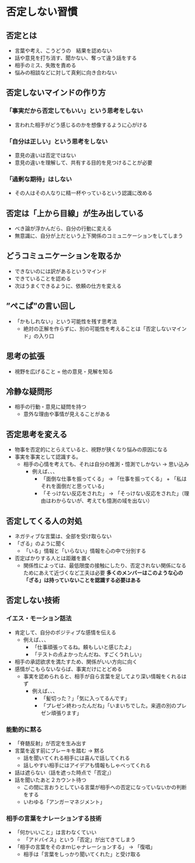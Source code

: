 # 否定しない習慣

## 否定とは
- 言葉や考え、こうどうの　結果を認めない
- 話や意見を打ち消す、聞かない、奪って違う話をする
- 相手のミス、失敗を責める
- 悩みの相談などに対して真剣に向き合わない

## 否定しないマインドの作り方
### 「事実だから否定してもいい」という思考をしない
- 言われた相手がどう感じるのかを想像するように心がける
### 「自分は正しい」という思考をしない
- 意見の違いは否定ではない
- 意見の違いを理解して、共有する目的を見つけることが必要
### 「過剰な期待」はしない
- その人はその人なりに精一杯やっているという認識に改める

## 否定は「上から目線」が生み出している
- べき論が浮かんだら、自分の行動に変える
- 無意識に、自分が上だという上下関係のコミュニケーションをしてしまう

## どうコミュニケーションを取るか
- できないのには訳があるというマインド
- できていることを認める
- 次はうまくできるように、依頼の仕方を変える

## ”ぺこぱ”の言い回し
- 「かもしれない」という可能性を残す思考法
  - 絶対の正解を作らずに、別の可能性を考えることは「否定しないマインド」の入り口

## 思考の拡張
- 視野を広げること = 他の意見・見解を知る

## 冷静な疑問形
- 相手の行動・意見に疑問を持つ
  - 意外な理由や事情が見えることがある

## 否定思考を変える
- 物事を否定的にとらえていると、視野が狭くなり悩みの原因になる
- 事実を事実として認識する。
  - 相手の心情を考えても、それは自分の推測・憶測でしかない -> 思い込み
    - 例えば、、、
      - 「面倒な仕事を振ってくる」 -> 「仕事を振ってくる」 + 「私はそれを面倒だと思っている」
      - 「そっけない反応をされた」 -> 「そっけない反応をされた」（理由はわからないが、考えても憶測の域を出ない）

## 否定してくる人の対処
- ネガティブな言葉は、全部を受け取らない
- 「ざる」のように聞く
  - 「いる」情報と「いらない」情報を心の中で分別する
- 否定ばかりする人とは距離を置く
  - 関係性によっては、最低限度の接触にしたり、否定されない関係になるためにあえて近づくなど工夫は必要
__多くのメンバーはこのような心の「ざる」は持っていないことを認識する必要はある__

## 否定しない技術
### イエス・モーション話法
- 肯定して、自分のポジティブな感情を伝える
  - 例えば、、、
    - 「仕事頑張ってるね。頼もしいと感じたよ」
    - 「テストの点よかったんだね、すごくうれしい」
- 相手の承認欲求を満たすため、関係がいい方向に向く
- 感情がこもらないならば、事実だけにとどめる
  - 事実を認められると、相手が自ら言葉を足してより深い情報をくれるはず
    - 例えば、、、
      - 「髪切った？」「気に入ってるんです」
      - 「プレゼン終わったんだね」「いまいちでした。来週の別のプレゼン頑張ります」

### 能動的に黙る
- 「脊髄反射」が否定を生み出す
- 言葉を返す前にブレーキを踏む -> 黙る
  - 話を聞いてくれる相手には喜んで話してくれる
  - 話しやすい相手にはアイデアも情報もしゃべってくれる
- 話は遮らない（話を遮った時点で「否定」）
- 話を聞いたあと２カウント待つ
  - この間に言おうとしている言葉が相手への否定になっていないかの判断をする
  - いわゆる「アンガーマネジメント」

### 相手の言葉をナレーションする技術
- 「何かいいこと」は言わなくていい
  - 「アドバイス」という「否定」が出てきてしまう
- 「相手の言葉をそのまｍじゃナレーションする」 -> 「復唱」
  - 相手は「言葉をしっかり聞いてくれた」と受け取る
